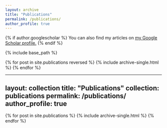 ```yaml
---
layout: archive
title: "Publications"
permalink: /publications/
author_profile: true
---
```


{% if author.googlescholar %}
  You can also find my articles on <u><a href="{{author.googlescholar}}">my Google Scholar profile</a>.</u>
{% endif %}

{% include base_path %}

{% for post in site.publications reversed %}
  {% include archive-single.html %}
{% endfor %}

---
layout: collection
title: "Publications"
collection: publications
permalink: /publications/
author_profile: true
---

{% for post in site.publications %}
  {% include archive-single.html %}
{% endfor %}
